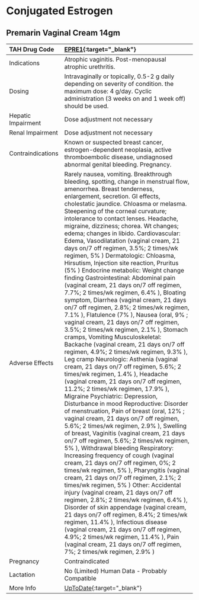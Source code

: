 # Conjugated Estrogen

## Premarin Vaginal Cream 14gm

| TAH Drug Code      | [EPRE1](https://www.tahsda.org.tw/drugs/hissearch.php?drug_code=EPRE1){:target="_blank"}                                                                                                                                                                                                                                                                                                                                                                                                                                                                                                                                                                                                                                                                                                                                                                                                                                                                                                                                                                                                                                                                                                                                                                                                                                                                                                                                                                                                                                                                                                                                                                                                                                                                                                                                                                                                                                                                                                                                                                                                                                                                                                         |
|:-------------------|:-------------------------------------------------------------------------------------------------------------------------------------------------------------------------------------------------------------------------------------------------------------------------------------------------------------------------------------------------------------------------------------------------------------------------------------------------------------------------------------------------------------------------------------------------------------------------------------------------------------------------------------------------------------------------------------------------------------------------------------------------------------------------------------------------------------------------------------------------------------------------------------------------------------------------------------------------------------------------------------------------------------------------------------------------------------------------------------------------------------------------------------------------------------------------------------------------------------------------------------------------------------------------------------------------------------------------------------------------------------------------------------------------------------------------------------------------------------------------------------------------------------------------------------------------------------------------------------------------------------------------------------------------------------------------------------------------------------------------------------------------------------------------------------------------------------------------------------------------------------------------------------------------------------------------------------------------------------------------------------------------------------------------------------------------------------------------------------------------------------------------------------------------------------------------------------------------|
| Indications        | Atrophic vaginitis. Post-menopausal atrophic urethritis.                                                                                                                                                                                                                                                                                                                                                                                                                                                                                                                                                                                                                                                                                                                                                                                                                                                                                                                                                                                                                                                                                                                                                                                                                                                                                                                                                                                                                                                                                                                                                                                                                                                                                                                                                                                                                                                                                                                                                                                                                                                                                                                                         |
| Dosing             | Intravaginally or topically, 0.5-2 g daily depending on severity of condition. the maximum dose: 4 g/day. Cyclic administration (3 weeks on and 1 week off) should be used.                                                                                                                                                                                                                                                                                                                                                                                                                                                                                                                                                                                                                                                                                                                                                                                                                                                                                                                                                                                                                                                                                                                                                                                                                                                                                                                                                                                                                                                                                                                                                                                                                                                                                                                                                                                                                                                                                                                                                                                                                      |
| Hepatic Impairment | Dose adjustment not necessary                                                                                                                                                                                                                                                                                                                                                                                                                                                                                                                                                                                                                                                                                                                                                                                                                                                                                                                                                                                                                                                                                                                                                                                                                                                                                                                                                                                                                                                                                                                                                                                                                                                                                                                                                                                                                                                                                                                                                                                                                                                                                                                                                                    |
| Renal Impairment   | Dose adjustment not necessary                                                                                                                                                                                                                                                                                                                                                                                                                                                                                                                                                                                                                                                                                                                                                                                                                                                                                                                                                                                                                                                                                                                                                                                                                                                                                                                                                                                                                                                                                                                                                                                                                                                                                                                                                                                                                                                                                                                                                                                                                                                                                                                                                                    |
| Contraindications  | Known or suspected breast cancer, estrogen-dependent neoplasia, active thromboembolic disease, undiagnosed abnormal genital bleeding. Pregnancy.                                                                                                                                                                                                                                                                                                                                                                                                                                                                                                                                                                                                                                                                                                                                                                                                                                                                                                                                                                                                                                                                                                                                                                                                                                                                                                                                                                                                                                                                                                                                                                                                                                                                                                                                                                                                                                                                                                                                                                                                                                                 |
| Adverse Effects    | Rarely nausea, vomiting. Breakthrough bleeding, spotting, change in menstrual flow, amenorrhea. Breast tenderness, enlargement, secretion. GI effects, cholestatic jaundice. Chloasma or melasma. Steepening of the corneal curvature; intolerance to contact lenses. Headache, migraine, dizziness; chorea. Wt changes; edema; changes in libido. Cardiovascular: Edema, Vasodilatation (vaginal cream, 21 days on/7 off regimen, 3.5%; 2 times/wk regimen, 5% ) Dermatologic: Chloasma, Hirsutism, Injection site reaction, Pruritus (5% ) Endocrine metabolic: Weight change finding Gastrointestinal: Abdominal pain (vaginal cream, 21 days on/7 off regimen, 7.7%; 2 times/wk regimen, 6.4% ), Bloating symptom, Diarrhea (vaginal cream, 21 days on/7 off regimen, 2.8%; 2 times/wk regimen, 7.1% ), Flatulence (7% ), Nausea (oral, 9% ; vaginal cream, 21 days on/7 off regimen, 3.5%; 2 times/wk regimen, 2.1% ), Stomach cramps, Vomiting Musculoskeletal: Backache (vaginal cream, 21 days on/7 off regimen, 4.9%; 2 times/wk regimen, 9.3% ), Leg cramp Neurologic: Asthenia (vaginal cream, 21 days on/7 off regimen, 5.6%; 2 times/wk regimen, 1.4% ), Headache (vaginal cream, 21 days on/7 off regimen, 11.2%; 2 times/wk regimen, 17.9% ), Migraine Psychiatric: Depression, Disturbance in mood Reproductive: Disorder of menstruation, Pain of breast (oral, 12% ; vaginal cream, 21 days on/7 off regimen, 5.6%; 2 times/wk regimen, 2.9% ), Swelling of breast, Vaginitis (vaginal cream, 21 days on/7 off regimen, 5.6%; 2 times/wk regimen, 5% ), Withdrawal bleeding Respiratory: Increasing frequency of cough (vaginal cream, 21 days on/7 off regimen, 0%; 2 times/wk regimen, 5% ), Pharyngitis (vaginal cream, 21 days on/7 off regimen, 2.1%; 2 times/wk regimen, 5% ) Other: Accidental injury (vaginal cream, 21 days on/7 off regimen, 2.8%; 2 times/wk regimen, 6.4% ), Disorder of skin appendage (vaginal cream, 21 days on/7 off regimen, 8.4%; 2 times/wk regimen, 11.4% ), Infectious disease (vaginal cream, 21 days on/7 off regimen, 4.9%; 2 times/wk regimen, 11.4% ), Pain (vaginal cream, 21 days on/7 off regimen, 7%; 2 times/wk regimen, 2.9% ) |
| Pregnancy          | Contraindicated                                                                                                                                                                                                                                                                                                                                                                                                                                                                                                                                                                                                                                                                                                                                                                                                                                                                                                                                                                                                                                                                                                                                                                                                                                                                                                                                                                                                                                                                                                                                                                                                                                                                                                                                                                                                                                                                                                                                                                                                                                                                                                                                                                                  |
| Lactation          | No (Limited) Human Data - Probably Compatible                                                                                                                                                                                                                                                                                                                                                                                                                                                                                                                                                                                                                                                                                                                                                                                                                                                                                                                                                                                                                                                                                                                                                                                                                                                                                                                                                                                                                                                                                                                                                                                                                                                                                                                                                                                                                                                                                                                                                                                                                                                                                                                                                    |
| More Info          | [UpToDate](https://www.uptodate.com/contents/estradiol-drug-information){:target="_blank"}                                                                                                                                                                                                                                                                                                                                                                                                                                                                                                                                                                                                                                                                                                                                                                                                                                                                                                                                                                                                                                                                                                                                                                                                                                                                                                                                                                                                                                                                                                                                                                                                                                                                                                                                                                                                                                                                                                                                                                                                                                                                                                       |

